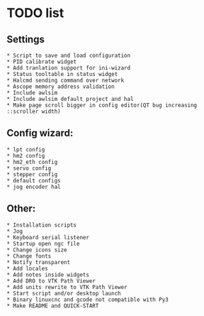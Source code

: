 # TODO list

## Settings
    * Script to save and load configuration
    * PID calibrate widget
    * Add tranlation support for ini-wizard
    * Status tooltable in status widget
    * Halcmd sending command over network
    * Ascope memory address validation
    * Include awlsim
    * Include awlsim default project and hal
    * Make page scroll bigger in config editor(QT bug increasing ::scroller width)
        
## Config wizard:
    * lpt config
    * hm2 config
    * hm2_eth config
    * servo config
    * stepper config
    * default configs
    * jog encoder hal
    
## Other:
    * Installation scripts
    * Jog
    * Keyboard serial listener
    * Startup open ngc file
    * Change icons size
    * Change fonts
    * Notify transparent
    * Add locales
    * Add notes inside widgets    
    * Add DRO to VTK Path Viewer 
    * Add units rewrite to VTK Path Viewer 
    * Start script and/or desktop launch
    * Binary linuxcnc and gcode not compatible with Py3
    * Make README and QUICK-START
